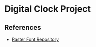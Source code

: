 # Digital Clock Project

## References

* [Raster Font Repository](https://github.com/idispatch/raster-fonts)
